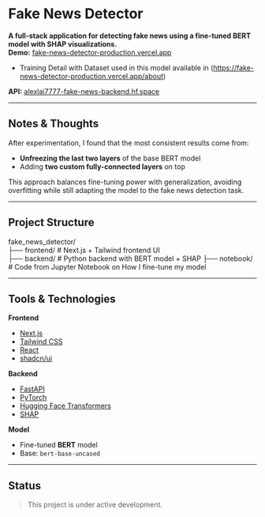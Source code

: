 # Fake News Detector
**A full-stack application for detecting fake news using a fine-tuned BERT model with SHAP visualizations.** <br>
**Demo:** [fake-news-detector-production.vercel.app](https://fake-news-detector-production.vercel.app/) <br>
  - Training Detail with Dataset used in this model available in (https://fake-news-detector-production.vercel.app/about) <br>
  
**API:** [alexlai7777-fake-news-backend.hf.space](https://alexlai7777-fake-news-backend.hf.space)

---
## Notes & Thoughts

After experimentation, I found that the most consistent results come from:

- **Unfreezing the last two layers** of the base BERT model
- Adding **two custom fully-connected layers** on top

This approach balances fine-tuning power with generalization, avoiding overfitting while still adapting the model to the fake news detection task.

---
## Project Structure
fake_news_detector/ <br>
├── frontend/ # Next.js + Tailwind frontend UI <br>
├── backend/ # Python backend with BERT model + SHAP
├── notebook/ # Code from Jupyter Notebook on How I fine-tune my model

---

## Tools & Technologies

**Frontend**
- [Next.js](https://nextjs.org/)
- [Tailwind CSS](https://tailwindcss.com/)
- [React](https://react.dev/)
- [shadcn/ui](https://ui.shadcn.com/)

**Backend**
- [FastAPI](https://fastapi.tiangolo.com/)
- [PyTorch](https://pytorch.org/)
- [Hugging Face Transformers](https://huggingface.co/docs/transformers/index)
- [SHAP](https://shap.readthedocs.io/)

**Model**
- Fine-tuned **BERT** model  
- Base: `bert-base-uncased`

---

## Status
> This project is under active development.




